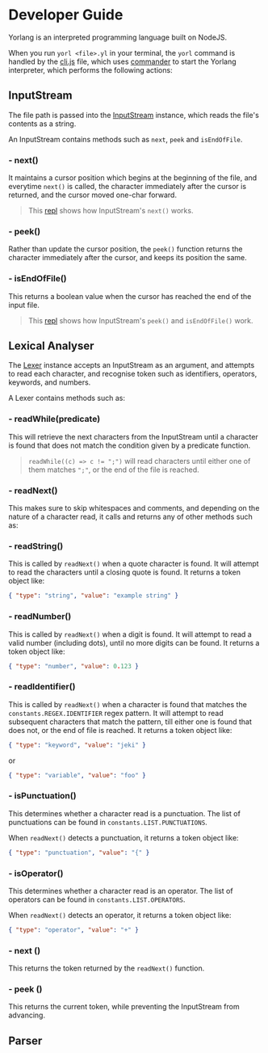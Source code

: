 # Developer Guide

Yorlang is an interpreted programming language built on NodeJS.

When you run `yorl <file>.yl` in your terminal, the `yorl` command is handled by the [cli.js](../cli.js) file, which uses [commander](https://www.npmjs.com/package/commander) to start the Yorlang interpreter, which performs the following actions:

## InputStream

The file path is passed into the [InputStream](./inputstream.js) instance, which reads the file's contents as a string.

An InputStream contains methods such as `next`, `peek` and `isEndOfFile`.

### - next()

It maintains a cursor position which begins at the beginning of the file, and everytime `next()` is called, the character immediately after the cursor is returned, and the cursor moved one-char forward.

> This [repl](https://repl.it/@mykeels/yl-input-stream-next-demo) shows how InputStream's `next()` works.

### - peek()

Rather than update the cursor position, the `peek()` function returns the character immediately after the cursor, and keeps its position the same.

### - isEndOfFile()

This returns a boolean value when the cursor has reached the end of the input file.

> This [repl](https://repl.it/@mykeels/yl-input-stream-peek-demo) shows how InputStream's `peek()` and `isEndOfFile()` work.

## Lexical Analyser

The [Lexer](./lexer.js) instance accepts an InputStream as an argument, and attempts to read each character, and recognise token such as identifiers, operators, keywords, and numbers.

A Lexer contains methods such as:

### - readWhile(predicate)

This will retrieve the next characters from the InputStream until a character is found that does not match the condition given by a predicate function.

> `readWhile((c) => c != ";")` will read characters until either one of them matches `";"`, or the end of the file is reached.

### - readNext()

This makes sure to skip whitespaces and comments, and depending on the nature of a character read, it calls and returns any of other methods such as:

### - readString()

This is called by `readNext()` when a quote character is found. It will attempt to read the characters until a closing quote is found. It returns a token object like:

```json
{ "type": "string", "value": "example string" }
```

### - readNumber()

This is called by `readNext()` when a digit is found. It will attempt to read a valid number (including dots), until no more digits can be found. It returns a token object like:

```json
{ "type": "number", "value": 0.123 }
```

### - readIdentifier()

This is called by `readNext()` when a character is found that matches the `constants.REGEX.IDENTIFIER` regex pattern. It will attempt to read subsequent characters that match the pattern, till either one is found that does not, or the end of file is reached. It returns a token object like:

```json
{ "type": "keyword", "value": "jeki" }
```

or

```json
{ "type": "variable", "value": "foo" }
```

### - isPunctuation()

This determines whether a character read is a punctuation. The list of punctuations can be found in `constants.LIST.PUNCTUATIONS`.

When `readNext()` detects a punctuation, it returns a token object like:

```json
{ "type": "punctuation", "value": "{" }
```

### - isOperator()

This determines whether a character read is an operator. The list of operators can be found in `constants.LIST.OPERATORS`.

When `readNext()` detects an operator, it returns a token object like:

```json
{ "type": "operator", "value": "+" }
```

### - next ()

This returns the token returned by the `readNext()` function.

### - peek ()

This returns the current token, while preventing the InputStream from advancing.

## Parser

